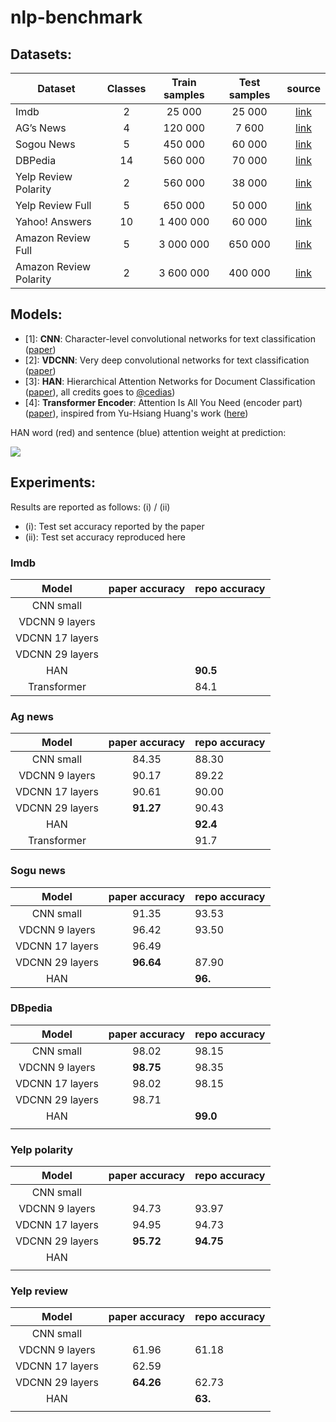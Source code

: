 # nlp-benchmark

## Datasets:
| Dataset                | Classes | Train samples | Test samples | source |
|------------------------|:---------:|:---------------:|:--------------:|:--------:|
| Imdb                   |    2    |    25 000     |     25 000   |[link](https://s3.eu-west-2.amazonaws.com/ardalan.mehrani.datasets/imdb_csv.tar.gz)|
| AG’s News              |    4    |    120 000    |     7 600    |[link](https://drive.google.com/drive/u/0/folders/0Bz8a_Dbh9Qhbfll6bVpmNUtUcFdjYmF2SEpmZUZUcVNiMUw1TWN6RDV3a0JHT3kxLVhVR2M)|
| Sogou News             |    5    |    450 000    |    60 000    |[link](https://drive.google.com/drive/u/0/folders/0Bz8a_Dbh9Qhbfll6bVpmNUtUcFdjYmF2SEpmZUZUcVNiMUw1TWN6RDV3a0JHT3kxLVhVR2M)|
| DBPedia                |    14   |    560 000    |    70 000    |[link](https://drive.google.com/drive/u/0/folders/0Bz8a_Dbh9Qhbfll6bVpmNUtUcFdjYmF2SEpmZUZUcVNiMUw1TWN6RDV3a0JHT3kxLVhVR2M)|
| Yelp Review Polarity   |    2    |    560 000    |    38 000    |[link](https://drive.google.com/drive/u/0/folders/0Bz8a_Dbh9Qhbfll6bVpmNUtUcFdjYmF2SEpmZUZUcVNiMUw1TWN6RDV3a0JHT3kxLVhVR2M)|
| Yelp Review Full       |    5    |    650 000    |    50 000    |[link](https://drive.google.com/drive/u/0/folders/0Bz8a_Dbh9Qhbfll6bVpmNUtUcFdjYmF2SEpmZUZUcVNiMUw1TWN6RDV3a0JHT3kxLVhVR2M)|
| Yahoo! Answers         |    10   |   1 400 000   |    60 000    |[link](https://drive.google.com/drive/u/0/folders/0Bz8a_Dbh9Qhbfll6bVpmNUtUcFdjYmF2SEpmZUZUcVNiMUw1TWN6RDV3a0JHT3kxLVhVR2M)|
| Amazon Review Full     |    5    |   3 000 000   |    650 000   |[link](https://drive.google.com/drive/u/0/folders/0Bz8a_Dbh9Qhbfll6bVpmNUtUcFdjYmF2SEpmZUZUcVNiMUw1TWN6RDV3a0JHT3kxLVhVR2M)|
| Amazon Review Polarity |    2    |   3 600 000   |    400 000   |[link](https://drive.google.com/drive/u/0/folders/0Bz8a_Dbh9Qhbfll6bVpmNUtUcFdjYmF2SEpmZUZUcVNiMUw1TWN6RDV3a0JHT3kxLVhVR2M)|


## Models:
 - [1]: **CNN**: Character-level convolutional networks for text classification ([paper](https://arxiv.org/abs/1509.01626)) 
 - [2]: **VDCNN**: Very deep convolutional networks for text classification ([paper](https://arxiv.org/abs/1606.01781))
 - [3]: **HAN**: Hierarchical Attention Networks for Document Classification ([paper](https://www.cs.cmu.edu/~diyiy/docs/naacl16.pdf)), all credits goes to [@cedias](https://github.com/cedias/Hierarchical-Sentiment))
- [4]: **Transformer Encoder**: Attention Is All You Need (encoder part) ([paper](https://arxiv.org/abs/1706.03762)), inspired from Yu-Hsiang Huang's work ([here](https://github.com/jadore801120/attention-is-all-you-need-pytorch))

HAN word (red) and sentence (blue) attention weight at prediction:

![](https://media.giphy.com/media/1QgFc8oW7m600Cvv5D/giphy.gif)

## Experiments:
Results are reported as follows:  (i) / (ii)
 - (i): Test set accuracy reported by the paper  
 - (ii): Test set accuracy reproduced here  

### Imdb
| Model           | paper accuracy | repo accuracy  |
|:---------------:| :-------------:| :------------- |
| CNN small       |                |                |
| VDCNN 9 layers  |                |                |
| VDCNN 17 layers |                |                |
| VDCNN 29 layers |                |                |
| HAN             |                |    **90.5**    |
| Transformer     |                |     84.1       |


### Ag news 
| Model           | paper accuracy | repo accuracy  |
|:---------------:| :-------------:| :------------- |
| CNN small       |    84.35       |88.30           |
| VDCNN 9 layers  |    90.17       |  89.22         |
| VDCNN 17 layers |  90.61         |  90.00         |
| VDCNN 29 layers |  **91.27**     |     90.43      |
| HAN             |                |      **92.4**  |
| Transformer     |                |     91.7       |



### Sogu news
| Model           | paper accuracy | repo accuracy  |
|:---------------:| :-------------:| :------------- |
| CNN small       |   91.35        |   93.53        |
| VDCNN 9 layers  |    96.42       |   93.50        |
| VDCNN 17 layers |     96.49      |                |
| VDCNN 29 layers |    **96.64**     | 87.90          |
| HAN             |                |   **96.**       |


### DBpedia
| Model           | paper accuracy | repo accuracy  |
|:---------------:| :-------------:| :------------- |
| CNN small       |98.02           | 98.15          |
| VDCNN 9 layers  | **98.75**      | 98.35          |
| VDCNN 17 layers |98.02           | 98.15          |
| VDCNN 29 layers |98.71           |                |
| HAN             |                |   **99.0**     |
|                 |                |                |


### Yelp polarity
| Model           | paper accuracy | repo accuracy  |
|:---------------:| :-------------:| :------------- |
| CNN small       |                |                |
| VDCNN 9 layers  |94.73           | 93.97          |
| VDCNN 17 layers |94.95           | 94.73          |
| VDCNN 29 layers |**95.72**       |  **94.75**     |
| HAN             |                |                |
|                 |                |                |


### Yelp review
| Model           | paper accuracy | repo accuracy  |
|:---------------:| :-------------:| :------------- |
| CNN small       |                |                |
| VDCNN 9 layers  |61.96           | 61.18          |
| VDCNN 17 layers |62.59           |                |
| VDCNN 29 layers |**64.26**       |  62.73         |
| HAN             |                |  **63.**       |
|                 |                |                |
